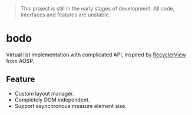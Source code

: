 > This project is still in the early stages of development. All code, interfaces and features are unstable.

# bodo

Virtual list implementation with complicated API, inspired by [RecyclerView](https://developer.android.com/guide/topics/ui/layout/recyclerview) from AOSP.

## Feature

- Custom layout manager.
- Completely DOM independent.
- Support asynchronous measure element size.